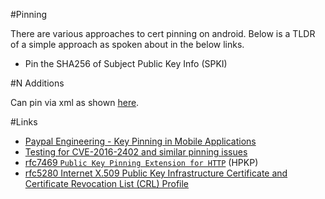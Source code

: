 #Pinning

There are various approaches to cert pinning on android. Below is a TLDR of a simple approach as spoken about in the below links.

-  Pin the SHA256 of Subject Public Key Info (SPKI)

#N Additions

Can pin via xml as shown [here](http://developer.android.com/preview/features/security-config.html#CertificatePinning).

#Links

- [Paypal Engineering - Key Pinning in Mobile Applications](https://www.paypal-engineering.com/2015/10/14/key-pinning-in-mobile-applications/)
- [Testing for CVE-2016-2402 and similar pinning issues](https://koz.io/pinning-cve-2016-2402/)
- [rfc7469 `Public Key Pinning Extension for HTTP`](https://tools.ietf.org/html/rfc7469) (HPKP)
- [rfc5280 Internet X.509 Public Key Infrastructure Certificate and Certificate Revocation List (CRL) Profile](https://tools.ietf.org/html/rfc5280)
